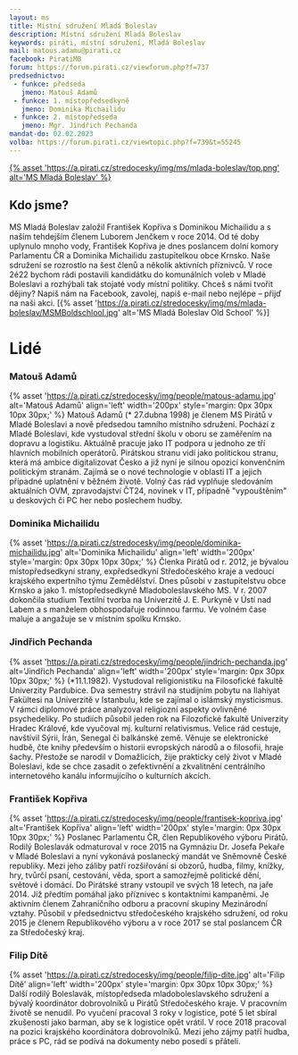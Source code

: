 ```yaml
---
layout: ms
title: Místní sdružení Mladá Boleslav
description: Místní sdružení Mladá Boleslav
keywords: piráti, místní sdružení, Mladá Boleslav
mail: matous.adamu@pirati.cz
facebook: PiratiMB
forum: https://forum.pirati.cz/viewforum.php?f=737
predsednictvo:
 - funkce: předseda
   jmeno: Matouš Adamů
 - funkce: 1. místopředsedkyně
   jmeno: Dominika Michailidu
 - funkce: 2. místopředseda
   jmeno: Mgr. Jindřich Pechanda
mandat-do: 02.02.2023
volba: https://forum.pirati.cz/viewtopic.php?f=739&t=55245
---
```

[{% asset 'https://a.pirati.cz/stredocesky/img/ms/mlada-boleslav/top.png' alt='MS Mladá Boleslav' %}](https://nalodeni.pirati.cz/)

## Kdo jsme?
MS Mladá Boleslav založil František Kopřiva s Dominikou Michailidu a s naším tehdejším členem Luborem Jenčkem v roce 2014. Od té doby uplynulo mnoho vody, František Kopřiva je dnes poslancem dolní komory Parlamentu ČR a Dominika Michailidu zastupitelkou obce Krnsko. Naše sdružení se rozrostlo na šest členů a několik aktivních příznivců. V roce 2é22 bychom rádi postavili kandidátku do komunálních voleb v Mladé Boleslavi a rozhýbali tak stojaté vody místní politiky.
Chceš s námi tvořit dějiny? Napiš nám na Facebook, zavolej, napiš e-mail nebo nejlépe – přijď na naši akci.
[{% asset 'https://a.pirati.cz/stredocesky/img/ms/mlada-boleslav/MSMBoldschlool.jpg' alt='MS Mladá Boleslav Old School' %}]

# Lidé

### Matouš Adamů
{% asset 'https://a.pirati.cz/stredocesky/img/people/matous-adamu.jpg' alt='Matouš Adamů'  align='left' width='200px' style='margin: 0px 30px 10px 30px;' %}
Matouš Adamů (* 27.dubna 1998) je členem MS Pirátů v Mladé Boleslavi a nově předsedou tamního místního sdružení. Pochází z Mladé Boleslavi, kde vystudoval střední školu v oboru se zaměřením na dopravu a logistiku. Aktuálně pracuje jako IT podpora u jednoho ze tří hlavních mobilních operátorů. Pirátskou stranu vidí jako politickou stranu, která má ambice digitalizovat Česko a již nyní je silnou opozicí konvenčním politickým stranám. Zajímá se o nové technologie v oblasti IT a jejich případné uplatnění v běžném životě. Volný čas rád vyplňuje sledováním aktuálních OVM, zpravodajství ČT24, novinek v IT, případně "vypouštěním" u deskových či PC her nebo poslechem hudby.

### Dominika Michailidu
{% asset 'https://a.pirati.cz/stredocesky/img/people/dominika-michailidu.jpg' alt='Dominika Michailidu'  align='left' width='200px' style='margin: 0px 30px 10px 30px;' %}
Členka Pirátů od r. 2012, je bývalou místopředsedkyní strany, expředsedkyní Středočeského kraje a vedoucí krajského expertního týmu Zemědělství. Dnes působí v zastupitelstvu obce Krnsko a jako 1. místopředsedkyně Mladoboleslavského MS.
V r. 2007 dokončila studium Textilní tvorba na Univerzitě J. E. Purkyně v Ústí nad Labem a s manželem obhospodařuje rodinnou farmu. Ve volném čase maluje a angažuje se v místním spolku Krnsko.

### Jindřich Pechanda
{% asset 'https://a.pirati.cz/stredocesky/img/people/jindrich-pechanda.jpg' alt='Jindřich Pechanda'  align='left' width='200px' style='margin: 0px 30px 10px 30px;' %}
(*11.1.1982). Vystudoval religionistiku na Filosofické fakultě Univerzity Pardubice. Dva semestry strávil na studijním pobytu na Ilahiyat Fakültesi na Univerzitě v Istanbulu, kde se zajímal o islámský mysticismus. V rámci diplomové práce analyzoval religiozní aspekty ovlivněné psychedeliky. Po studiích působil jeden rok na Filozofické fakultě Univerzity Hradec Králové, kde vyučoval mj. kulturní relativismus. Velice rád cestuje, navštívil Sýrii, Írán, Senegal či balkánské země. Věnuje se elektronické hudbě, čte knihy především o historii evropských národů a o filosofii, hraje šachy. Přestože se narodil v Domažlicích, žije prakticky celý život v Mladé Boleslavi, kde se chce zasadit o zefektivnění a zkvalitnění centrálního internetového kanálu informujícího o kulturních akcích.

### František Kopřiva
{% asset 'https://a.pirati.cz/stredocesky/img/people/frantisek-kopriva.jpg' alt='František Kopřiva'  align='left' width='200px' style='margin: 0px 30px 10px 30px;' %}
Poslanec Parlamentu ČR, člen Republikového výboru Pirátů.
Rodilý Boleslavák odmaturoval v roce 2015 na Gymnáziu Dr. Josefa Pekaře v Mladé Boleslavi a nyní vykonává poslanecký mandát ve Sněmovně České republiky.
Mezi jeho záliby patří rozšiřování si obzorů, hudba, filmy, knížky, hry, tvůrčí psaní, cestování, věda, sport a samozřejmě politické dění, světové i domácí.
Do Pirátské strany vstoupil ve svých 18 letech, na jaře 2014. Již předtím pomáhal jako příznivec s kontaktními kampaněmi. Je aktivním členem Zahraničního odboru a pracovní skupiny Mezinárodní vztahy. Působil v předsednictvu středočeského krajského sdružení, od roku 2015 je členem Republikového výboru a v roce 2017 se stal poslancem ČR za Středočeský kraj.

### Filip Dítě
{% asset 'https://a.pirati.cz/stredocesky/img/people/filip-dite.jpg' alt='Filip Dítě'  align='left' width='200px' style='margin: 0px 30px 10px 30px;' %}
Další rodilý Boleslavák, místopředseda mladoboleslavského sdružení a bývalý koordinátor dobrovolníků u Pirátů Středočeského kraje.
V pracovním životě se nenudil. Po vyučení pracoval 3 roky v logistice, poté 5 let sbíral zkušenosti jako barman, aby se k logistice opět vrátil. V roce 2018 pracoval na pozici krajského koordinátora dobrovolníků. Mezi jeho zájmy patří hudba, práce s PC, rád se podívá na dokumenty nebo posedí s přáteli. 

